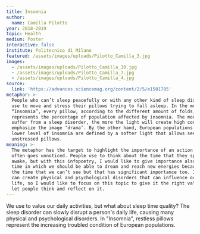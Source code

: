 ```yaml
---
title: Insomnia
author:
  name: Camilla Pilotto
year: 2018-2019
topic: Health
medium: Poster
interactive: false
institute: Politecnico di Milano
featured: /assets/images/uploads/Pilotto_Camilla_3.jpg
images:
  - /assets/images/uploads/Pilotto_Camilla_10.jpg
  - /assets/images/uploads/Pilotto_Camilla_7.jpg
  - /assets/images/uploads/Pilotto_Camilla_4.jpg
source:
  link: 'https://advances.sciencemag.org/content/2/5/e1501705'
metaphor: >-
  People who can’t sleep peacefully or with any other kind of sleep disorder,
  use to move and stress their pillows trying to fall asleep. In the metaphor
  “Insomnia”, every pillow, according to the different amount of folds,
  represents the percentage of population affected by insomnia. The more people
  suffer from a sleep disorder, the more the light will create high contrasts to
  emphasize the image ‘drama’. By the other hand, European populations with a
  lower level of insomnia are defined by a softer light that allows seeing
  unstressed pillows.
meaning: >-
  The metaphor has the target to highlight the importance of an action that
  often goes unnoticed. People use to think about the time that they spend
  awake, but with this infopoetry, I would like to give importance also to the
  time in which we should be able to dream and reach new energies because it is
  the time that we can’t see but that has significant importance too. Insomnia
  can create physical and psychological disorders that can influence our daily
  life, so I would like to focus on this topic to give it the right value and to
  let people think and reflect on it.
---
```

We use to value our daily activities, but what about sleep time quality? The sleep disorder can slowly disrupt a person's daily life, causing many physical and psychological disorders. In "Insomnia", restless pillows represent the increasing troubled condition of European populations.
